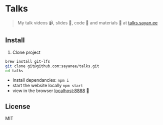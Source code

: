 # Talks

> My talk videos :video_camera:, slides :scroll:, code :page_facing_up: and materials :nut_and_bolt: at [talks.sayan.ee](http://talks.sayan.ee)

## Install

1. Clone project

  ```sh
  brew install git-lfs
  git clone git@github.com:sayanee/talks.git
  cd talks
  ```
- Install dependancies: `npm i`
- start the website locally `npm start`
- view in the browser [localhost:8888](http://localhost:8888) :tada:

## License

MIT
